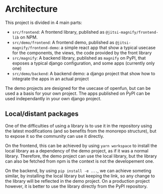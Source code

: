 # Architecture

This project is divided in 4 main parts:

- `src/frontend`: A frontend library, published as `@jitsi-magnify/frontend-lib` on NPM. 
- `src/demo/frontend`: A frontend demo, published as `@jitsi-magnify/frontend-demo`: a simple react app that show a typical usecase for the components, the views, the code provided by the front library
- `src/magnify`: A backend library, published as `magnify` on PyPI, that exposes a typical django configuration, and some apps (currently only one)
- `src/demo/backend`: A backend demo: a django project that show how to integrate the apps in an actual project

The demo projects are designed for the usecase of openfun, but can be used a a basis for your own project. The apps published on PyPI can be used independantly in your own django project.

## Local/distant packages

One of the difficulties of using a library is to use it in the repository using the latest modifications (and so benefits from the monorepo structure), but to expose it so the community can use it directly.  

On the frontend, this can be achieved by using `yarn workspace` to install the local library as a dependency of the demo project, as if it was a normal library. Therefore, the demo project can use the local library, but the library can also be fetched from npm is the context is not the developement one.

On the backend, by using `pip install -e ...`, we can achieve someting similar, by installing the local library but keeping the link, so any change to the library will be reflected in the demo project. On a production project however, it is better to use the library directly from the PyPI repository.
